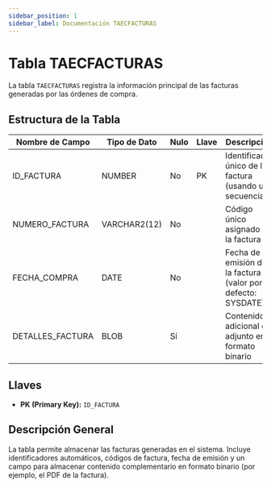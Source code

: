 ```yaml
---
sidebar_position: 1
sidebar_label: Documentación TAECFACTURAS
---
```


# Tabla TAECFACTURAS

La tabla `TAECFACTURAS` registra la información principal de las facturas generadas por las órdenes de compra.

## Estructura de la Tabla

| Nombre de Campo     | Tipo de Dato    | Nulo | Llave | Descripción                                                  |
|---------------------|-----------------|------|-------|--------------------------------------------------------------|
| ID_FACTURA          | NUMBER          | No   | PK    | Identificador único de la factura (usando una secuencia)     |
| NUMERO_FACTURA      | VARCHAR2(12)    | No   |       | Código único asignado a la factura                           |
| FECHA_COMPRA        | DATE            | No   |       | Fecha de emisión de la factura (valor por defecto: SYSDATE)  |
| DETALLES_FACTURA    | BLOB            | Sí   |       | Contenido adicional o adjunto en formato binario             |

## Llaves

- **PK (Primary Key):** `ID_FACTURA`

## Descripción General

La tabla permite almacenar las facturas generadas en el sistema. Incluye identificadores automáticos, códigos de factura, fecha de emisión y un campo para almacenar contenido complementario en formato binario (por ejemplo, el PDF de la factura).